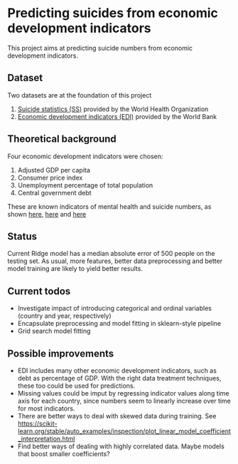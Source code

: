 # Predicting suicides from economic development indicators

This project aims at predicting suicide numbers from economic development indicators.

## Dataset

Two datasets are at the foundation of this project
1. [Suicide statistics (SS)](https://www.kaggle.com/szamil/who-suicide-statistics) provided by the World Health Organization
2. [Economic development indicators (EDI)](https://www.kaggle.com/worldbank/world-development-indicators) provided by the World Bank

## Theoretical background

Four economic development indicators were chosen:

1. Adjusted GDP per capita
2. Consumer price index
3. Unemployment percentage of total population
4. Central government debt

These are known indicators of mental health and suicide numbers, as shown [here](https://bmjopen.bmj.com/content/2/3/e000785), [here](https://scielo.isciii.es/scielo.php?script=sci_arttext&pid=S0213-61632014000100004) and [here](https://pubmed.ncbi.nlm.nih.gov/20652218/)

## Status

Current Ridge model has a median absolute error of 500 people on the testing set.
As usual, more features, better data preprocessing and better model training are likely to yield better results.


## Current todos

- Investigate impact of introducing categorical and ordinal variables (country and year, respectively)
- Encapsulate preprocessing and model fitting in sklearn-style pipeline
- Grid search model fitting


## Possible improvements

- EDI includes many other economic development indicators, such as debt as percentage of GDP. With the right data treatment techniques, these too could be used for predictions.
- Missing values could be imput by regressing indicator values along time axis for each country, since numbers seem to linearly increase over time for most indicators.
- There are better ways to deal with skewed data during training. See https://scikit-learn.org/stable/auto_examples/inspection/plot_linear_model_coefficient_interpretation.html
- Find better ways of dealing with highly correlated data. Maybe models that boost smaller coefficients?